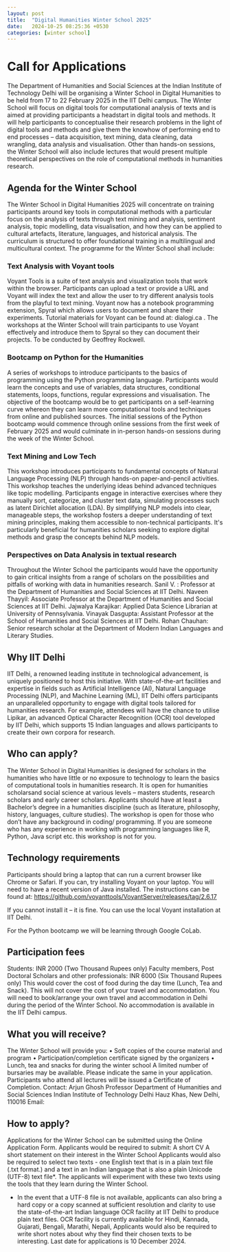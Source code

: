 ```yaml
---
layout: post
title:  "Digital Humanities Winter School 2025"
date:   2024-10-25 08:25:36 +0530
categories: [winter school]
---
```


# Call for Applications

The Department of Humanities and Social Sciences at the Indian Institute of Technology Delhi will be organising a Winter School in Digital Humanities to be held from 17 to 22 February 2025 in the IIT Delhi campus. The Winter School will focus on digital tools for computational analysis of texts and is aimed at providing participants a headstart in digital tools and methods. It will help participants to conceptualise their research problems in the light of digital tools and methods and give them the knowhow of performing end to end processes – data acquisition, text mining, data cleaning, data wrangling, data analysis and visualisation. Other than hands-on sessions, the Winter School will also include lectures that would present multiple theoretical perspectives on the role of computational methods in humanities research.

## Agenda for the Winter School

The Winter School in Digital Humanities 2025 will concentrate on training participants around key tools in computational methods with a particular focus on the analysis of texts through text mining and analysis, sentiment analysis, topic modelling, data visualisation, and how they can be applied to cultural artefacts, literature, languages, and historical analysis. The curriculum is structured to offer foundational training in a multilingual and multicultural context. The programme for the Winter School shall include:

### Text Analysis with Voyant tools

Voyant Tools is a suite of text analysis and visualization tools that work within the browser. Participants can upload a text or provide a URL and Voyant will index the text and allow the user to try different analysis tools from the playful to text mining. Voyant now has a notebook programming extension, Spyral which allows users to document and share their experiments. Tutorial materials for Voyant can be found at: dialogi.ca . The workshops at the Winter School will train participants to use Voyant effectively and introduce them to Spyral so they can document their projects. To be conducted by Geoffrey Rockwell.


### Bootcamp on Python for the Humanities

A series of workshops to introduce participants to the basics of programming using the Python programming language. Participants would learn the concepts and use of variables, data structures, conditional statements, loops, functions, regular expressions and visualisation. The objective of the bootcamp would be to get participants on a self-learning curve whereon they can learn more computational tools and techniques from online and published sources. The initial sessions of the Python bootcamp would commence through online sessions from the first week of February 2025 and would culminate in in-person hands-on sessions during the week of the Winter School.

### Text Mining and Low Tech

This workshop introduces participants to fundamental concepts of Natural Language Processing (NLP) through hands-on paper-and-pencil activities. This workshop teaches the underlying ideas behind advanced techniques like topic modelling. Participants engage in interactive exercises where they manually sort, categorize, and cluster text data, simulating processes such as latent Dirichlet allocation (LDA). By simplifying NLP models into clear, manageable steps, the workshop fosters a deeper understanding of text mining principles, making them accessible to non-technical participants. It's particularly beneficial for humanities scholars seeking to explore digital methods and grasp the concepts behind NLP models.

### Perspectives on Data Analysis in textual research
Throughout the Winter School the participants would have the opportunity to gain critical insights from a range of scholars on the possibilities and pitfalls of working with data in humanities research.
Sanil V. : Professor at the Department of Humanities and Social Sciences at IIT Delhi.
Naveen Thayyil: Associate Professor at the Department of Humanities and Social Sciences at IIT Delhi.
Jajwalya Karajikar: Applied Data Science Librarian at University of Pennsylvania.
Vinayak Dasgupta: Assistant Professor at the School of Humanities and Social Sciences at IIT Delhi.
Rohan Chauhan: Senior research scholar at the Department of Modern Indian Languages and Literary Studies.


## Why IIT Delhi

IIT Delhi, a renowned leading institute in technological advancement, is uniquely positioned to host this initiative. With state-of-the-art facilities and expertise in fields such as Artificial Intelligence (AI), Natural Language Processing (NLP), and Machine Learning (ML), IIT Delhi offers participants an unparalleled opportunity to engage with digital tools tailored for humanities research. For example, attendees will have the chance to utilise Lipikar, an advanced Optical Character Recognition (OCR) tool developed by IIT Delhi, which supports 15 Indian languages and allows participants to create their own corpora for research.

## Who can apply?

The Winter School in Digital Humanities is designed for scholars in the humanities who have little or no exposure to technology to learn the basics of computational tools in humanities research. It is open for humanities scholarsand social science at various levels – masters students, research scholars and early career scholars. Applicants should have at least a Bachelor’s degree in a humanities discipline (such as literature, philosophy, history, languages, culture studies).
The workshop is open for those who don’t have any background in coding/ programming. If you are someone who has any experience in working with programming languages like R, Python, Java script etc. this workshop is not for you.

## Technology requirements

Participants should bring a laptop that can run a current browser like Chrome or Safari. If you can, try installing Voyant on your laptop. You will need to have a recent version of Java installed. The instructions can be found at:
https://github.com/voyanttools/VoyantServer/releases/tag/2.6.17

If you cannot install it – it is fine. You can use the local Voyant installation at IIT Delhi.

For the Python bootcamp we will be learning through Google CoLab.


## Participation fees

Students: INR 2000 (Two Thousand Rupees only)
Faculty members, Post Doctoral Scholars and other professionals: INR 6000 (Six Thousand Rupees only)
This would cover the cost of food during the day time (Lunch, Tea and Snack). This will not cover the cost of your travel and accommodation. You will need to book/arrange your own travel and accommodation in Delhi during the period of the Winter School. No accommodation is available in the IIT Delhi campus.

## What you will receive?
 The Winter School will provide you:
 • Soft copies of the course material and program
 • Participation/completion certificate signed by the organizers
 • Lunch, tea and snacks for during the winter school
A limited number of bursaries may be available. Please indicate the same in your application.
Participants who attend all lectures will be issued a Certificate of Completion.
Contact:
Arjun Ghosh
 Professor
 Department of Humanities and Social Sciences
 Indian Institute of Technology Delhi
 Hauz Khas, New Delhi, 110016
 Email: 


## How to apply?

Applications for the Winter School can be submitted using the Online Application Form.
Applicants would be required to submit:
A short CV
A short statement on their interest in the Winter School
Applicants would also be required to select two texts - one 	English text that is in a plain text file (.txt format.) and a text in an Indian language that is also a plain Unicode (UTF-8) text file*. The applicants will experiment with these two texts using the tools 	that they learn during the Winter School.
 * In the event that a UTF-8 file is not available, applicants can also bring a hard copy 	or a copy scanned at sufficient resolution and clarity to use the state-of-the-art Indian language OCR facility at IIT Delhi to 	produce plain text files. OCR facility is currently available for Hindi, Kannada, Gujarati, Bengali, Marathi, Nepali, 
Applicants would also be required to write short notes about why they find their chosen texts to be interesting.
Last date for applications is 10 December 2024.
